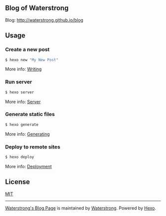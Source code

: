 ## Blog of Waterstrong

Blog: <http://waterstrong.github.io/blog>


## Usage

### Create a new post

``` bash
$ hexo new "My New Post"
```

More info: [Writing](https://hexo.io/docs/writing.html)

### Run server

``` bash
$ hexo server
```

More info: [Server](https://hexo.io/docs/server.html)

### Generate static files

``` bash
$ hexo generate
```

More info: [Generating](https://hexo.io/docs/generating.html)

### Deploy to remote sites

``` bash
$ hexo deploy
```

More info: [Deployment](https://hexo.io/docs/deployment.html)


## License

[MIT](http://opensource.org/licenses/MIT)


----
[Waterstrong's Blog Page](http://waterstrong.github.io/blog) is maintained by [Waterstrong](https://github.com/waterstrong). Powered by [Hexo](https://hexo.io/).